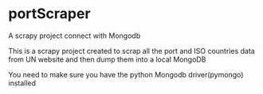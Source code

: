 # portScraper
A scrapy project connect with Mongodb

This is a scrapy project created to scrap all the port and ISO countries data from UN website and then dump them into a local MongoDB

You need to make sure you have the python Mongodb driver(pymongo) installed

